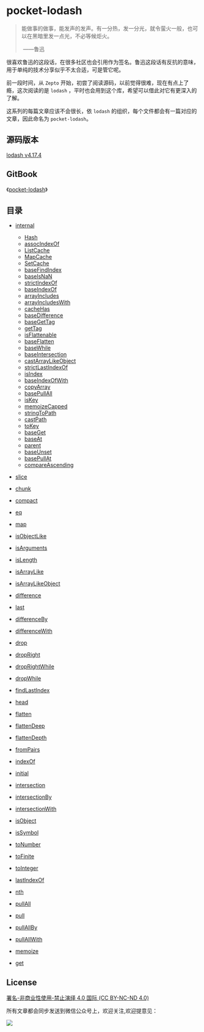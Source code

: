 # pocket-lodash

> 能做事的做事，能发声的发声。有一分热，发一分光，就令萤火一般，也可以在黑暗里发一点光，不必等候炬火。
>
> ​																					——鲁迅

很喜欢鲁迅的这段话，在很多社区也会引用作为签名。鲁迅这段话有反抗的意味，用于单纯的技术分享似乎不太合适，可是管它呢。

前一段时间，从 `Zepto` 开始，初尝了阅读源码，以前觉得很难，现在有点上了瘾，这次阅读的是 `lodash` ，平时也会用到这个库，希望可以借此对它有更深入的了解。

这系列的每篇文章应该不会很长，依 `lodash` 的组织，每个文件都会有一篇对应的文章，因此命名为 `pocket-lodash`。

## 源码版本

[lodash v4.17.4](https://github.com/lodash/lodash)

## GitBook

《[pocket-lodash](https://www.gitbook.com/book/yeyuqiudeng/pocket-lodash/details)》

## 目录

* [internal]()
  * [Hash](internal/Hash.md)
  * [assocIndexOf](internal/assocIndexOf.md)
  * [ListCache](internal/ListCache.md)
  * [MapCache](internal/MapCache.md)
  * [SetCache](internal/SetCache.md)
  * [baseFindIndex](internal/baseFindIndex.md)
  * [baseIsNaN](eq.md)
  * [strictIndexOf](internal/strictIndexOf.md)
  * [baseIndexOf](internal/baseIndexOf.md)
  * [arrayIncludes](internal/arrayIncludes.md)
  * [arrayIncludesWith](internal/arrayIncludesWith.md)
  * [cacheHas](internal/cacheHas.md)
  * [baseDifference](internal/baseDifference.md)
  * [baseGetTag](internal/baseGetTag.md)
  * [getTag](internal/getTag.md)
  * [isFlattenable](internal/isFlattenable.md)
  * [baseFlatten](internal/baseFlatten.md)
  * [baseWhile](internal/baseWhile.md)
  * [baseIntersection](internal/baseIntersection.md)
  * [castArrayLikeObject](internal/castArrayLikeObject.md)
  * [strictLastIndexOf](internal/strictLastIndexOf.md)
  * [isIndex](internal/isIndex.md)
  * [baseIndexOfWith](internal/baseIndexOfWith.md)
  * [copyArray](internal/copyArray.md)
  * [basePullAll](internal/basePullAll.md)
  * [isKey](internal/isKey.md)
  * [memoizeCapped](internal/memoizeCapped.md)
  * [stringToPath](internal/stringToPath.md)
  * [castPath](internal/castPath.md)
  * [toKey](internal/toKey.md)
  * [baseGet](internal/baseGet.md)
  * [baseAt](internal/baseAt.md)
  * [parent](internal/parent.md)
  * [baseUnset](internal/baseUnset.md)
  * [basePullAt](internal/basePullAt.md)
  * [compareAscending](internal/compareAscending.md)


* [slice](slice.md)
* [chunk](chunk.md)
* [compact](compact.md)
* [eq](eq.md)
* [map](map.md)
* [isObjectLike](isObjectLike.md)
* [isArguments](isArguments.md)
* [isLength](isLength.md)
* [isArrayLike](isArrayLike.md)
* [isArrayLikeObject](isArrayLikeObject.md)
* [difference](difference.md)
* [last](last.md)
* [differenceBy](differenceBy.md)
* [differenceWith](differenceWith.md)
* [drop](drop.md)
* [dropRight](dropRight.md)
* [dropRightWhile](dropRightWhile.md)
* [dropWhile](dropWhile.md)
* [findLastIndex](findLastIndex.md)
* [head](head.md)
* [flatten](flatten.md)
* [flattenDeep](flattenDeep.md)
* [flattenDepth](flattenDepth.md)
* [fromPairs](fromPairs.md)
* [indexOf](indexOf.md)
* [initial](initial.md)
* [intersection](intersection.md)
* [intersectionBy](intersectionBy.md)
* [intersectionWith](intersectionWith.md)
* [isObject](isObject.md)
* [isSymbol](isSymbol.md)
* [toNumber](toNumber.md)
* [toFinite](toFinite.md)
* [toInteger](toInteger.md)
* [lastIndexOf](lastIndexOf.md)
* [nth](nth.md)
* [pullAll](pullAll.md)
* [pull](pull.md)
* [pullAllBy](pullAllBy.md)
* [pullAllWith](pullAllWith.md)
* [memoize](memoize.md)
* [get](get.md)

## License

[署名-非商业性使用-禁止演绎 4.0 国际 (CC BY-NC-ND 4.0)](http://creativecommons.org/licenses/by-nc-nd/4.0/)

所有文章都会同步发送到微信公众号上，欢迎关注,欢迎提意见：

  ![](https://raw.githubusercontent.com/yeyuqiudeng/resource/master/images/qrcode_front-end-article.jpg) 